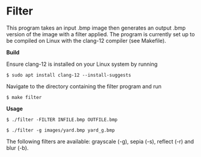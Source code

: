 # Filter
This program takes an input .bmp image then generates an output .bmp version of the image with a filter applied. The program is currently set up to be compiled on Linux with the clang-12 compiler (see Makefile).

**Build**

Ensure clang-12 is installed on your Linux system by running
```shell
$ sudo apt install clang-12 --install-suggests
```
Navigate to the directory containing the filter program and run
```shell
$ make filter
```
**Usage**
```shell
$ ./filter -FILTER INFILE.bmp OUTFILE.bmp
```
```shell
$ ./filter -g images/yard.bmp yard_g.bmp
```
The following filters are available: grayscale (-g), sepia (-s), reflect (-r) and blur (-b).
